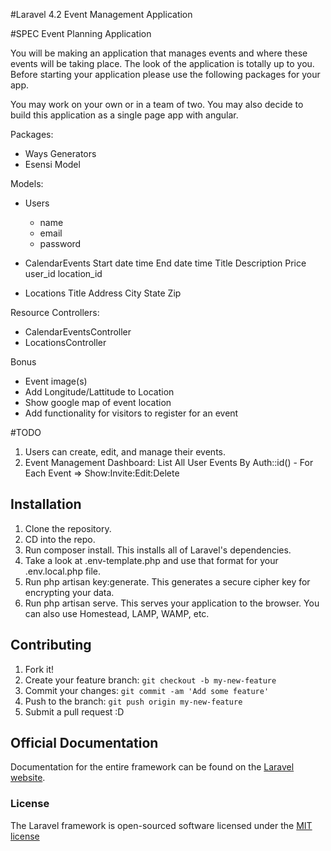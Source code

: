 #Laravel 4.2 Event Management Application

#SPEC
Event Planning Application

You will be making an application that manages events and where these events will be taking place. The look of the application is totally up to you. Before starting your application please use the following packages for your app.

You may work on your own or in a team of two.
You may also decide to build this application as a single page app with angular.

Packages:
- Ways Generators
- Esensi Model

Models:
- Users
    - name
    - email
    - password

- CalendarEvents
    Start date time
    End date time
    Title
    Description
    Price
    user_id
    location_id

- Locations
    Title
    Address
    City
    State
    Zip

Resource Controllers:
- CalendarEventsController
- LocationsController

Bonus
- Event image(s)
- Add Longitude/Lattitude to Location
- Show google map of event location
- Add functionality for visitors to register for an event

#TODO
1. Users can create, edit, and manage their events.
2. Event Management Dashboard: List All User Events By Auth::id() - For Each Event => Show:Invite:Edit:Delete


## Installation
1. Clone the repository.
2. CD into the repo.
3. Run composer install. This installs all of Laravel's dependencies.
4. Take a look at .env-template.php and use that format for your .env.local.php file.
5. Run php artisan key:generate. This generates a secure cipher key for encrypting your data.
6. Run php artisan serve. This serves your application to the browser. You can also use Homestead, LAMP, WAMP, etc.

## Contributing
1. Fork it!
2. Create your feature branch: `git checkout -b my-new-feature`
3. Commit your changes: `git commit -am 'Add some feature'`
4. Push to the branch: `git push origin my-new-feature`
5. Submit a pull request :D

## Official Documentation

Documentation for the entire framework can be found on the [Laravel website](http://laravel.com/docs).

### License

The Laravel framework is open-sourced software licensed under the [MIT license](http://opensource.org/licenses/MIT)
